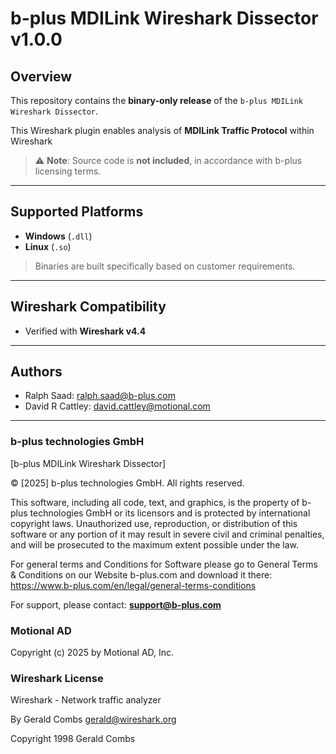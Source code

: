 # b-plus MDILink Wireshark Dissector v1.0.0

## Overview

This repository contains the **binary-only release** of the `b-plus MDILink Wireshark Dissector`.

This Wireshark plugin enables analysis of **MDILink Traffic Protocol** within Wireshark

> ⚠️ **Note**: Source code is **not included**, in accordance with b-plus licensing terms.

---

## Supported Platforms
- **Windows** (`.dll`)
- **Linux** (`.so`)
> Binaries are built specifically based on customer requirements.

---

## Wireshark Compatibility
- Verified with **Wireshark v4.4**

---

## Authors
- Ralph Saad: <ralph.saad@b-plus.com>
- David R Cattley: <david.cattley@motional.com>

---

### b-plus technologies GmbH
[b-plus MDILink Wireshark Dissector]

© [2025] b-plus technologies GmbH. All rights reserved.

This software, including all code, text, and graphics, is the property of b-plus technologies GmbH or its licensors and is protected by international copyright laws. Unauthorized use, reproduction, or distribution of this software or any portion of it may result in severe civil and criminal penalties, and will be prosecuted to the maximum extent possible under the law.

For general terms and Conditions for Software please go to General Terms & Conditions on our Website b-plus.com and download it there: https://www.b-plus.com/en/legal/general-terms-conditions

For support, please contact: **[support@b-plus.com](mailto:support@b-plus.com)**


### Motional AD
Copyright (c) 2025 by Motional AD, Inc.


### Wireshark License
Wireshark - Network traffic analyzer

By Gerald Combs <gerald@wireshark.org>

Copyright 1998 Gerald Combs
